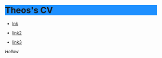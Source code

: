 <h1 style="background-color:DodgerBlue;">Theos's CV</h1>
 
  * [lnk](docs\3a.pdf)
  
  * [link2](docs\3a.htm)
   
  * [link3](docs\3a.mht)

<address>Hellow</address>










